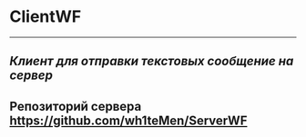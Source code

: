 # ClientWF
---
***Клиент для отправки текстовых сообщение на сервер***
---
Репозиторий сервера
https://github.com/wh1teMen/ServerWF
---
